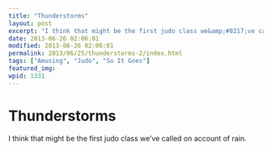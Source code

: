 ```yaml
---
title: "Thunderstorms"
layout: post
excerpt: "I think that might be the first judo class we&amp;#8217;ve called on account of rain."
date: 2013-06-26 02:06:01
modified: 2013-06-26 02:06:01
permalink: 2013/06/25/thunderstorms-2/index.html
tags: ["Amusing", "Judo", "So It Goes"]
featured_img: 
wpid: 1331
---
```


# Thunderstorms

I think that might be the first judo class we’ve called on account of rain.